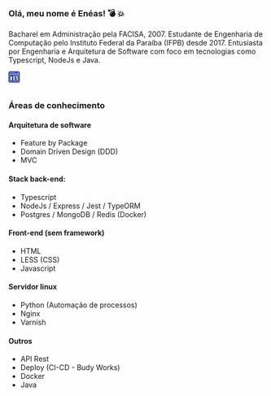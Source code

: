 ### Olá, meu nome é Enéas! :bomb: :collision:

Bacharel em Administração pela FACISA, 2007. Estudante de Engenharia de Computação pelo Instituto Federal da Paraíba (IFPB) desde 2017. Entusiasta por Engenharia e Arquitetura de Software com foco em tecnologias como Typescript, NodeJs e Java.

<a href="https://www.linkedin.com/in/venzel/">
  <img align="left" alt="Allan Bispo | Linkedin" width="22px" height="22px" src="https://raw.githubusercontent.com/leftabn/leftabn/master/Icons/linkedin.svg" />
</a><br><br>

### Áreas de conhecimento

#### Arquitetura de software

-   Feature by Package
-   Domain Driven Design (DDD)
-   MVC

#### Stack back-end:

-   Typescript
-   NodeJs / Express / Jest / TypeORM
-   Postgres / MongoDB / Redis (Docker)

#### Front-end (sem framework)

-   HTML
-   LESS (CSS)
-   Javascript

#### Servidor linux

-   Python (Automação de processos)
-   Nginx
-   Varnish

#### Outros

-   API Rest
-   Deploy (CI-CD - Budy Works)
-   Docker
-   Java
